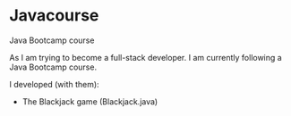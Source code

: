 # Javacourse
Java Bootcamp course

As I am trying to become a full-stack developer. I am currently following a Java Bootcamp course.

I developed (with them):
- The Blackjack game (Blackjack.java)
